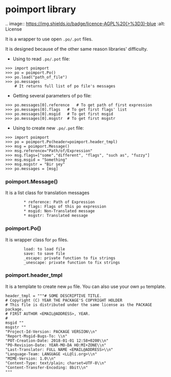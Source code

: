 poimport library
================

.. image:: https://img.shields.io/badge/licence-AGPL%20(>%3D3)-blue
    :alt: License
    
It is a wrapper to use open `.po/.pot` files.

It is designed because of the other same reason libraries' 
difficulty.

* Using to read `.po/.pot` file:
```
>>> import poimport 
>>> po = poimport.Po()
>>> po.load("path_of_file")
>>> po.messages
    # It returns full list of po file's messages
```

* Getting several parameters of po file:
```
>>> po.messages[0].reference   # To get path of first expression
>>> po.messages[0].flags   # To get first flags' list
>>> po.messages[0].msgid   # To get first msgid 
>>> po.messages[0].msgstr  # To get first msgstr
```

* Using to create new `.po/.pot` file:
```
>>> import poimport
>>> po = poimport.Po(header=poimport.header_tmpl)
>>> msg = poimport.Message()
>>> msg.reference="Path/of/Expression"
>>> msg.flags=["some","different", "flags", "such as", "fuzzy"]
>>> msg.msgid = "Something"
>>> msg.msgstr = "Bir şey"
>>> po.messages = [msg]
```

### poimport.Message()
It is a list class for translation messages
```
        * reference: Path of Expression
        * flags: Flags of this po expression 
        * msgid: Non-Translated message
        * msgstr: Translated message
```

### poimport.Po()
It is wrapper class for `po` files.
```
        load: to load file
        save: to save file
        _escape: private function to fix strings
        _unescape: private function to fix strings
```



### poimport.header_tmpl
It is a template to create new `po` file. You can also use your own `po` template.
```
header_tmpl = """# SOME DESCRIPTIVE TITLE.
# Copyright (C) YEAR THE PACKAGE'S COPYRIGHT HOLDER
# This file is distributed under the same license as the PACKAGE package.
# FIRST AUTHOR <EMAIL@ADDRESS>, YEAR.
#
msgid ""
msgstr ""
"Project-Id-Version: PACKAGE VERSION\\n"
"Report-Msgid-Bugs-To: \\n"
"POT-Creation-Date: 2018-01-01 12:58+0200\\n"
"PO-Revision-Date: YEAR-MO-DA HO:MI+ZONE\\n"
"Last-Translator: FULL NAME <EMAIL@ADDRESS>\\n"
"Language-Team: LANGUAGE <LL@li.org>\\n"
"MIME-Version: 1.0\\n"
"Content-Type: text/plain; charset=UTF-8\\n"
"Content-Transfer-Encoding: 8bit\\n"
"""
```
